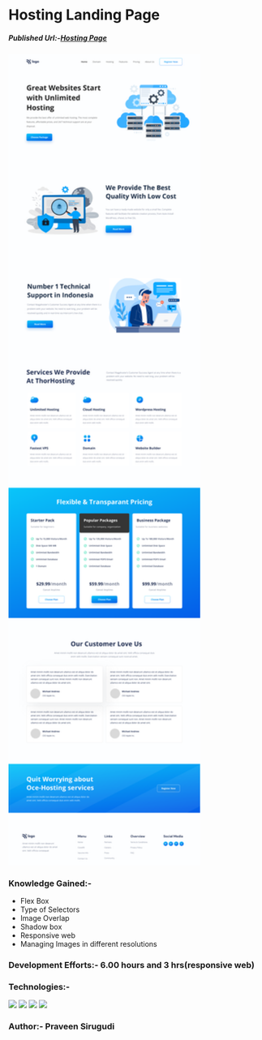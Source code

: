 # Hosting Landing Page

##### Published Url:-[Hosting Page](https://cool-alfajores-8c8544.netlify.app/)


<img src="https://github.com/sirugudipraveen3637/HostingLandingPage_11/blob/main/11.png" height="60%" width="75%"/>


### Knowledge Gained:-

  
  - Flex  Box
  - Type of Selectors
  - Image Overlap
  - Shadow box
  - Responsive web
  - Managing Images in different resolutions
  
### Development Efforts:- 6.00 hours and 3 hrs(responsive web)
  
### Technologies:-
<span>
<img src="https://img.shields.io/badge/html5%20-%23E34F26.svg?&style=for-the-badge&logo=html5&logoColor=white"/>
<img src="https://img.shields.io/badge/css3%20-%231572B6.svg?&style=for-the-badge&logo=css3&logoColor=white"/>
<img src="https://img.shields.io/badge/git%20-%23404d59.svg?&style=for-the-badge&logo=git&logoColor=white"/>
<img src="https://img.shields.io/badge/github%20-%23121011.svg?&style=for-the-badge&logo=github&logoColor=white"/>
</span>


### Author:- <b>Praveen Sirugudi<b>


